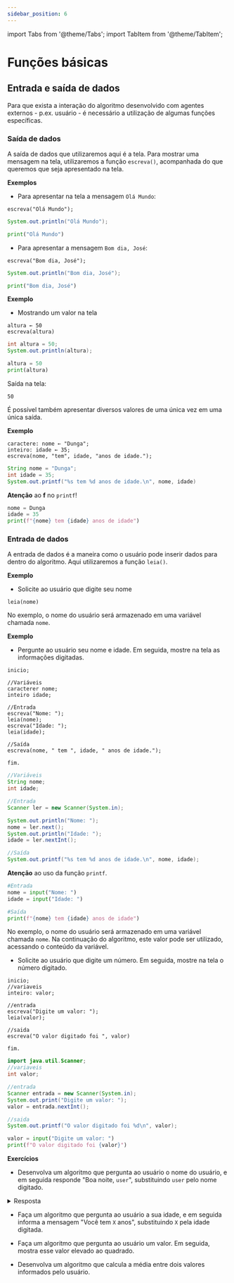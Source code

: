 ```yaml
---
sidebar_position: 6
---
```


import Tabs from '@theme/Tabs';
import TabItem from '@theme/TabItem';

# Funções básicas

## Entrada e saída de dados

Para que exista a interação do algoritmo desenvolvido com agentes externos - p.ex. usuário - é necessário a utilização de algumas funções específicas.

### Saída de dados

A saída de dados que utilizaremos aqui é a tela. Para mostrar uma mensagem na tela, utilizaremos a função `escreva()`, acompanhada do que queremos que seja apresentado na tela.


**Exemplos**  
- Para apresentar na tela a mensagem `Olá Mundo`:  


<Tabs groupId='language'>
  <TabItem value="portugol" label="Portugol" default>

  ```
  escreva("Olá Mundo");
  ```

  </TabItem>
  <TabItem value="java" label="Java">

  ```java
  System.out.println("Olá Mundo");
  ```

  </TabItem>
  <TabItem value="python" label="Python">

  ```python
  print("Olá Mundo")
  ```

  </TabItem>
</Tabs>


- Para apresentar a mensagem `Bom dia, José`:


<Tabs groupId="language">
  <TabItem value="portugol" label="Portugol" default>

  ```
  escreva("Bom dia, José");
  ```

  </TabItem>
  <TabItem value="java" label="Java">

  ```java
  System.out.println("Bom dia, José");
  ```

  </TabItem>
  <TabItem value="python" label="Python">

  ```python
  print("Bom dia, José")
  ```

  </TabItem>
</Tabs>


**Exemplo**
- Mostrando um valor na tela

<Tabs groupId="language">
  <TabItem value="portugol" label="Portugol" default>

  ```
  altura ← 50
  escreva(altura)
  ```

  </TabItem>
  <TabItem value="java" label="Java">

  ```java
  int altura = 50;
  System.out.println(altura);
  ```

  </TabItem>
  <TabItem value="python" label="Python">

  ```python
  altura = 50
  print(altura)
  ```

  </TabItem>
</Tabs>



Saída na tela:
```
50
```

É possível também apresentar diversos valores de uma única vez em uma única saída.

**Exemplo**  

<Tabs groupId="language">
  <TabItem value="portugol" label="Portugol" default>

  ```
  caractere: nome ← "Dunga";
  inteiro: idade ← 35;
  escreva(nome, "tem", idade, "anos de idade.");
  ```

  </TabItem>
  <TabItem value="java" label="Java">

  ```java
  String nome = "Dunga";
  int idade = 35;
  System.out.printf("%s tem %d anos de idade.\n", nome, idade)
  ```

  **Atenção** ao **f** no `printf`!

  </TabItem>
  <TabItem value="python" label="Python">

  ```python
  nome = Dunga
  idade = 35
  print(f"{nome} tem {idade} anos de idade")
  ```

  </TabItem>
</Tabs>


### Entrada de dados

A entrada de dados é a maneira como o usuário pode inserir dados para dentro do algoritmo. Aqui utilizaremos a função `leia()`.

**Exemplo**  
- Solicite ao usuário que digite seu nome

```
leia(nome)
```

No exemplo, o nome do usuário será armazenado em uma variável chamada `nome`.

**Exemplo**
- Pergunte ao usuário seu nome e idade. Em seguida, mostre na tela as informações digitadas.

<Tabs groupId="language">
  <TabItem value="portugol" label="Portugol" default>

  ```
  inicio;

  //Variáveis
  caracterer nome;
  inteiro idade;

  //Entrada
  escreva("Nome: ");
  leia(nome);
  escreva("Idade: ");
  leia(idade);

  //Saída
  escreva(nome, " tem ", idade, " anos de idade.");

  fim.
  ```

  </TabItem>
  <TabItem value="java" label="Java">

  ```java
  //Variáveis
  String nome;
  int idade;

  //Entrada
  Scanner ler = new Scanner(System.in);

  System.out.println("Nome: ");
  nome = ler.next();
  System.out.println("Idade: ");
  idade = ler.nextInt();

  //Saída
  System.out.printf("%s tem %d anos de idade.\n", nome, idade);
  ```

  **Atenção** ao uso da função `printf`.

  </TabItem>
  <TabItem value="python" label="Python">

  ```python
  #Entrada
  nome = input("Nome: ")
  idade = input("Idade: ")

  #Saída
  print(f"{nome} tem {idade} anos de idade")
  ```

  </TabItem>
</Tabs>



No exemplo, o nome do usuário será armazenado em uma variável chamada `nome`. Na continuação do algoritmo, este valor pode ser utilizado, acessando o conteúdo da variável.

- Solicite ao usuário que digite um número. Em seguida, mostre na tela o número digitado.

<Tabs groupId="language">
  <TabItem value="portugol" label="Portugol" default>

  ```
  inicio;
  //variaveis
  inteiro: valor;

  //entrada
  escreva("Digite um valor: ");
  leia(valor);

  //saida
  escreva("O valor digitado foi ", valor)

  fim.
  ```

  </TabItem>
  <TabItem value="java" label="Java">

  ```java
  import java.util.Scanner;
  //variaveis
  int valor;

  //entrada
  Scanner entrada = new Scanner(System.in);
  System.out.print("Digite um valor: ");
  valor = entrada.nextInt();

  //saida
  System.out.printf("O valor digitado foi %d\n", valor);
  ```

  </TabItem>
  <TabItem value="python" label="Python">

  ```python
  valor = input("Digite um valor: ")
  print(f"O valor digitado foi {valor}")
  ```

  </TabItem>
</Tabs>

**Exercícios**  
- Desenvolva um algoritmo que pergunta ao usuário o nome do usuário, e em seguida responde "Boa noite, `user`", substituindo `user` pelo nome digitado.

<details>
  <summary>Resposta</summary>
<Tabs groupId="language">
  <TabItem value="portugol" label="Portugol" default>

  ```
  inicio;
  //variaveis
  caractere: nome;

  //entrada
  escreva("Seu nome: ");
  leia(nome);

  //saida
  escreva("Boa noite, ", nome)

  fim.
  ```

  </TabItem>
  <TabItem value="java" label="Java">

  ```java
  import java.util.Scanner;
  //variaveis
  String nome;

  //entrada
  Scanner entrada = new Scanner(System.in);
  System.out.print("Seu nome: ");
  nome = entrada.next();

  //saida
  System.out.printf("Boa noite %s\n", nome);
  ```

  </TabItem>
  <TabItem value="python" label="Python">

  ```python
  #entrada
  nome = input("Seu nome: ")

  #saida
  print(f"Boa noite, {valor}")
  ```

  </TabItem>
</Tabs>
</details>

- Faça um algoritmo que pergunta ao usuário a sua idade, e em seguida informa a mensagem "Você tem `X` anos", substituindo `X` pela idade digitada.

- Faça um algoritmo que pergunta ao usuário um valor. Em seguida, mostra esse valor elevado ao quadrado.

- Desenvolva um algoritmo que calcula a média entre dois valores informados pelo usuário.
